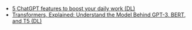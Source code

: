 

- [5 ChatGPT features to boost your daily work (DL)](https://medium.com/geekculture/5-chatgpt-features-to-boost-your-daily-work-404478fd70ca)
- [Transformers, Explained: Understand the Model Behind GPT-3, BERT, and T5 (DL)](https://medium.com/towards-data-science/transformers-explained-understand-the-model-behind-gpt-3-bert-and-t5-cdbf3fc8a40a)
